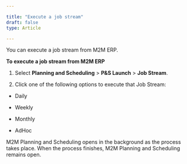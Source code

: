 ```yaml
---

title: "Execute a job stream"
draft: false
type: Article

---
```


You can execute a job stream from M2M ERP.

**To execute a job stream from M2M ERP**

1. Select **Planning and Scheduling** > **P&S Launch** > **Job Stream**.

2. Click one of the following options to execute that Job Stream:

- Daily

- Weekly

- Monthly

- AdHoc

M2M Planning and Scheduling opens in the background as the process takes place. When the process finishes, M2M Planning and Scheduling remains open.

​